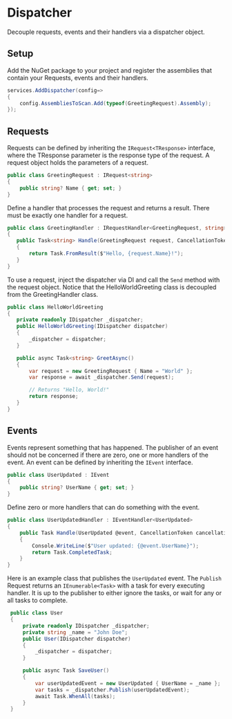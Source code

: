 # Dispatcher
Decouple requests, events and their handlers via a dispatcher object.

## Setup
Add the NuGet package to your project and register the assemblies that contain your Requests, events and their handlers.
```C#
services.AddDispatcher(config=>
{
    config.AssembliesToScan.Add(typeof(GreetingRequest).Assembly);
});
```

## Requests
Requests can be defined by inheriting the `IRequest<TResponse>` interface, where the TResponse parameter is the response type of the request. A request object holds the parameters of a request.
```C#
public class GreetingRequest : IRequest<string>
{
    public string? Name { get; set; }
}

```
Define a handler that processes the request and returns a result. There must be exactly one handler for a request.
```C#
public class GreetingHandler : IRequestHandler<GreetingRequest, string>
{
   public Task<string> Handle(GreetingRequest request, CancellationToken cancellationToken)
   {
       return Task.FromResult($"Hello, {request.Name}!");
   }
}
```

To use a request, inject the dispatcher via DI and call the `Send` method with the request object. Notice that the HelloWorldGreeting class is decoupled from the GreetingHandler class.
```C#
public class HelloWorldGreeting
{
   private readonly IDispatcher _dispatcher;
   public HelloWorldGreeting(IDispatcher dispatcher)
   {
       _dispatcher = dispatcher;
   }

   public async Task<string> GreetAsync()
   {
       var request = new GreetingRequest { Name = "World" };
       var response = await _dispatcher.Send(request);

       // Returns "Hello, World!"
       return response;
   }
}
```
## Events
Events represent something that has happened. The publisher of an event should not be concerned if there are zero, one or more handlers of the event.
An event can be defined by inheriting the `IEvent` interface. 
```C#
public class UserUpdated : IEvent
{
    public string? UserName { get; set; }
}
```

Define zero or more handlers that can do something with the event.
```C#
public class UserUpdatedHandler : IEventHandler<UserUpdated>
{
    public Task Handle(UserUpdated @event, CancellationToken cancellationToken)
    {
        Console.WriteLine($"User updated: {@event.UserName}");
        return Task.CompletedTask;
    }
}
```
Here is an example class that publishes the `UserUpdated` event.
The `Publish` Request returns an `IEnumerable<Task>` with a task for every executing handler. It is up to the publisher to either ignore the tasks, or wait for any or all tasks to complete.
```C#
 public class User
 {
     private readonly IDispatcher _dispatcher;
     private string _name = "John Doe";
     public User(IDispatcher dispatcher)
     {
         _dispatcher = dispatcher;
     }

     public async Task SaveUser()
     {
         var userUpdatedEvent = new UserUpdated { UserName = _name };
         var tasks = _dispatcher.Publish(userUpdatedEvent);
         await Task.WhenAll(tasks);
     }
 }
 ```
